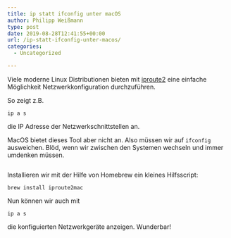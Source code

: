 ```yaml
---
title: ip statt ifconfig unter macOS
author: Philipp Weißmann
type: post
date: 2019-08-28T12:41:55+00:00
url: /ip-statt-ifconfig-unter-macos/
categories:
  - Uncategorized

---
```

Viele moderne Linux Distributionen bieten mit [iproute2][1] eine einfache Möglichkeit Netzwerkkonfiguration durchzuführen.

So zeigt z.B. 

<pre><code class="language-bash">ip a s</code></pre>

die IP Adresse der Netzwerkschnittstellen an.

MacOS bietet dieses Tool aber nicht an. Also müssen wir auf `ifconfig` ausweichen. Blöd, wenn wir zwischen den Systemen wechseln und immer umdenken müssen.

<img decoding="async" src="https://philipp-weissmann.de/wp-content/uploads/2019/08/small-but-useful-1024x683.jpg" alt="" /> 

Installieren wir mit der Hilfe von Homebrew ein kleines Hilfsscript:

<pre><code class="language-bash">brew install iproute2mac</code></pre>

Nun können wir auch mit 

<pre><code class="language-bash">ip a s</code></pre>

die konfiguierten Netzwerkgeräte anzeigen. Wunderbar!

 [1]: https://de.wikipedia.org/wiki/Iproute2